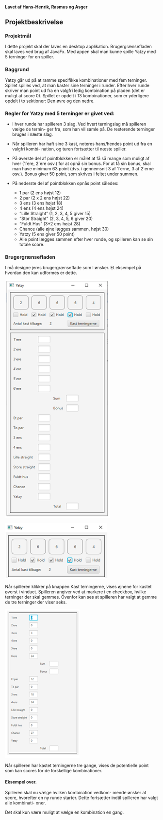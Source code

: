 #### Lavet af Hans-Henrik, Rasmus og Asger

## Projektbeskrivelse

### Projektmål

I dette projekt skal der laves en desktop applikation. Brugergrænsefladen skal laves ved brug
af JavaFx. Med appen skal man kunne spille Yatzy med 5 terninger for en spiller.

### Baggrund

Yatzy går ud på at ramme specifikke kombinationer med fem terninger. Spillet spilles ved, at
man kaster sine terninger i runder. Efter hver runde skriver man point ud fra en valgfri ledig
kombination på pladen (det er muligt at score 0).
Spillet er opdelt i 13 kombinationer, som er yderligere opdelt i to sektioner: Den øvre og den
nedre.

### Regler for Yatzy med 5 terninger er givet ved:

* I hver runde har spilleren 3 slag. Ved hvert terningslag må spilleren vælge de ternin-
  ger fra, som han vil samle på. De resterende terninger bruges i næste slag.


* Når spilleren har haft sine 3 kast, noteres hans/hendes point ud fra en valgfri kombi-
  nation, og turen fortsætter til næste spiller.


* På øverste del af pointblokken er målet at få så mange som muligt af hver (1´ere,
  2´ere osv.) for at opnå sin bonus. For at få sin bonus, skal man have minimum 63
  point (dvs. i gennemsnit 3 af 1´erne, 3 af 2´erne osv.). Bonus giver 50 point, som
  skrives i feltet under summen.


* På nederste del af pointblokken opnås point således:
    * 1 par (2 ens højst 12)
    * 2 par (2 x 2 ens højst 22)
    * 3 ens (3 ens højst 18)
    * 4 ens (4 ens højst 24)
    * ”Lille Straight” (1, 2, 3, 4, 5 giver 15)
    * ”Stor Straight” (2, 3, 4, 5, 6 giver 20)
    * ”Fuldt Hus” (3+2 ens højst 28)
    * Chance (alle øjne lægges sammen, højst 30)
    * Yatzy (5 ens giver 50 point)
    * Alle point lægges sammen efter hver runde, og spilleren kan se sin totale score.

### Brugergrænsefladen

I må designe jeres brugergrænseflade
som I ønsker. Et eksempel på hvordan
den kan udformes er dette.

![img.png](img.png)

![img_1.png](img_1.png)

Når spilleren klikker på knappen Kast terningerne, vises øjnene for kastet øverst i vinduet.
Spilleren angiver ved at markere i en checkbox, hvilke terninger der skal gemmes. Ovenfor
kan ses at spilleren har valgt at gemme de tre terninger der viser seks.

![img_2.png](img_2.png)

Når spilleren har kastet terningerne tre gange, vises de
potentielle point som kan scores for de forskellige
kombinationer.

#### Eksempel over.

Spilleren skal nu vælge hvilken kombination vedkom-
mende ønsker at score, hvorefter en ny runde starter.
Dette fortsætter indtil spilleren har valgt alle kombinati-
oner.

Det skal kun være muligt at vælge en kombination en
gang.

